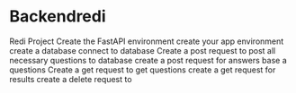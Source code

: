 # Backendredi
Redi Project
Create the FastAPI environment
create your app environment
create a database
connect to database 
Create a post request to post all necessary questions to database 
create a post request for answers base a questions
Create a get request to get questions
create a get request for results
create a delete request to 
